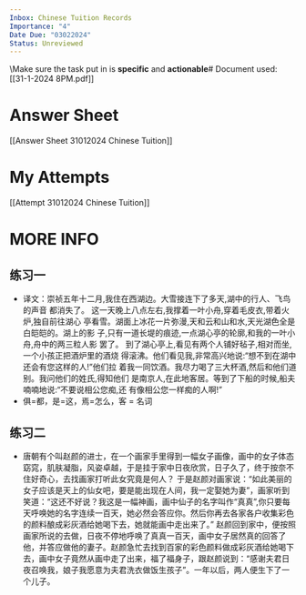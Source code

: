 ```yaml
---
Inbox: Chinese Tuition Records
Importance: "4"
Date Due: "03022024"
Status: Unreviewed
---
```

\Make sure the task put in is **specific** and **actionable**# Document used:
[[31-1-2024 8PM.pdf]]

# Answer Sheet
[[Answer Sheet 31012024 Chinese Tuition]]
# My Attempts
[[Attempt 31012024 Chinese Tuition]]
# MORE INFO
## 练习一
- 译文：崇祯五年十二月,我住在西湖边。大雪接连下了多天,湖中的行人、飞鸟的声音 都消失了。 这一天晚上八点左右,我撑着一叶小舟,穿着毛皮衣,带着火炉,独自前往湖心 亭看雪。湖面上冰花一片弥漫,天和云和山和水,天光湖色全是白皑皑的。湖上的影 子,只有一道长堤的痕迹,一点湖心亭的轮廓,和我的一叶小舟,舟中的两三粒人影 罢了。 到了湖心亭上,看见有两个人铺好毡子,相对而坐,一个小孩正把酒炉里的酒烧 得滚沸。他们看见我,非常高兴地说:“想不到在湖中还会有您这样的人!”他们拉 着我一同饮酒。我尽力喝了三大杯酒,然后和他们道别。我问他们的姓氏,得知他们 是南京人,在此地客居。等到了下船的时候,船夫喃喃地说:“不要说相公您痴,还 有像相公您一样痴的人啊!”
- 俱=都，是=这，焉=怎么，客 = 名词
## 练习二
- 唐朝有个叫赵颜的进士，在一个画家手里得到一幅女子画像，画中的女子体态窈窕，肌肤凝脂，风姿卓越，于是挂于家中日夜欣赏，日子久了，终于按奈不住好奇心，去找画家打听此女究竟是何人？ 于是赵颜对画家说：“如此美丽的女子应该是天上的仙女吧，要是能出现在人间，我一定娶她为妻”，画家听到笑道：“这还不好说？我这是一幅神画，画中仙子的名字叫作“真真”,你只要每天呼唤她的名字连续一百天，她必然会答应你。然后你再去各家各户收集彩色的颜料酿成彩灰酒给她喝下去，她就能画中走出来了。” 赵颜回到家中，便按照画家所说的去做，日夜不停地呼唤了真真一百天，画中女子居然真的回答了他，并答应做他的妻子。赵颜急忙去找到百家的彩色颜料做成彩灰酒给她喝下去，画中女子竟然从画中走了出来，福了福身子，跟赵颜说到：“感谢夫君日夜召唤我，娘子我愿意为夫君洗衣做饭生孩子”。一年以后，两人便生下了一个儿子。

